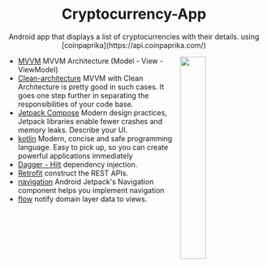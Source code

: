 <h1 align="center">Cryptocurrency-App</h1>

<p align="center">
Android app that displays a list of cryptocurrencies with their details. using [coinpaprika](https://api.coinpaprika.com/)
</p>

<img src="https://user-images.githubusercontent.com/5574608/132945483-87acbc35-b7f8-48f4-8e21-9907f82b4b39.gif" align="right" width="32%"/>

- [MVVM](https://developer.android.com/jetpack/guide?gclid=CjwKCAjwp_GJBhBmEiwALWBQk1owtAt-_GofEWOEfTFbUSnFwVrSBYjPI79ne6TNg6hgdIBrKlghMBoCD10QAvD_BwE&gclsrc=aw.ds)   MVVM Architecture (Model - View - ViewModel)
- [Clean-architecture](https://www.raywenderlich.com/3595916-clean-architecture-tutorial-for-android-getting-started) MVVM with Clean Architecture is pretty good in such cases. It goes one step further in separating the responsibilities of your code base.
- [Jetpack Compose](https://developer.android.com/jetpack/compose?gclid=CjwKCAjwp_GJBhBmEiwALWBQky8AeNwcOvTsnGOMhZwBOKXNtzEV0rYpLRchJpoMeaJ2pbYp-JxzbxoCS1oQAvD_BwE&gclsrc=aw.ds) Modern design practices, Jetpack libraries enable fewer crashes and memory leaks. Describe your UI.
- [kotlin](https://developer.android.com/kotlin?gclid=CjwKCAjwp_GJBhBmEiwALWBQkxkmTa4zClljSKWZm5xUmt5cWJo0zE4f24zmZW1uVLP6cHeF9BnjOxoCRYEQAvD_BwE&gclsrc=aw.ds) Modern, concise and safe programming language. Easy to pick up, so you can create powerful applications immediately
- [Dagger - Hilt](https://developer.android.com/training/dependency-injection/hilt-android) dependency injection.
- [Retrofit](https://square.github.io/retrofit/) construct the REST APIs.
- [navigation](https://developer.android.com/guide/navigation?gclid=CjwKCAjwp_GJBhBmEiwALWBQk-LCvnuj3tWA07HX5cXG6p3HHjNnmH2Ong6Lk-_3sTGxh3yiW9Z3rRoCzLgQAvD_BwE&gclsrc=aw.ds) Android Jetpack's Navigation component helps you implement navigation
- [flow](https://developer.android.com/kotlin/flow) notify domain layer data to views.
